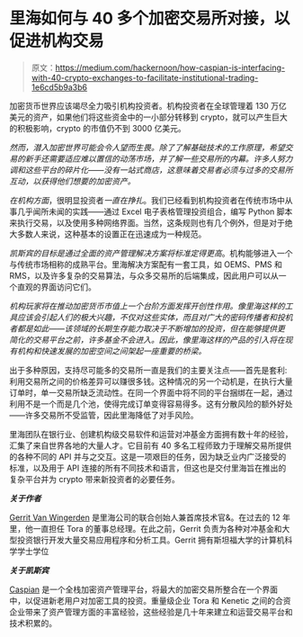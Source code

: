 # 里海如何与 40 多个加密交易所对接，以促进机构交易

> 原文：<https://medium.com/hackernoon/how-caspian-is-interfacing-with-40-crypto-exchanges-to-facilitate-institutional-trading-1e6cd5b9a3b6>

加密货币世界应该竭尽全力吸引机构投资者。机构投资者在全球管理着 130 万亿美元的资产，如果他们将这些资金中的一小部分转移到 crypto，就可以产生巨大的积极影响，crypto 的市值仍不到 3000 亿美元。

*然而，潜入加密世界可能会令人望而生畏。除了了解基础技术的工作原理，希望交易的新手还需要适应难以置信的动荡市场，并了解一些交易所的内幕。许多人努力调和这些平台的碎片化*——*没有一站式商店，这意味着交易者必须与过多的交易所互动，以获得他们想要的加密资产。*

*在机构方面*，很明显投资者*一直在挣扎*。我们已经看到机构投资者在传统市场中从事几乎闻所未闻的实践——通过 Excel 电子表格管理投资组合，编写 Python 脚本来执行交易，以及使用多种网络界面。当然，这条规则也有几个例外，但是对于绝大多数人来说，这种基本的设置正在迅速成为一种规范。

*凯斯宾的目标是通过全面的资产管理解决方案将标准定得更高*。机构能够进入一个与传统市场相称的成熟平台。里海解决方案配有一套工具，如 OEMS、PMS 和 RMS，以及许多复杂的交易算法，与众多交易所的后端集成，因此用户可以从一个直观的界面访问它们。

*机构玩家将在推动加密货币市值上一个台阶方面发挥开创性作用。像里海这样的工具应该会引起人们的极大兴趣，不仅对这些实体，而且对广大的密码传播者和投机者都是如此——该领域的长期生存能力取决于不断增加的投资，但在能够提供更简化的交易平台之前，许多基金不会进入。因此，像里海这样的产品的引入将在现有机构和快速发展的加密空间之间架起一座重要的桥梁。*

出于多种原因，支持尽可能多的交易所一直是我们的主要关注点——首先是套利:利用交易所之间的价格差异可以赚很多钱。这种情况的另一个动机是，在执行大量订单时，单一交易所缺乏流动性。在同一个界面中将不同的平台捆绑在一起，通过利用不是一个而是几个池，使得完成订单变得容易得多。这有分散风险的额外好处——许多交易所不受监管，因此里海降低了对手风险。

里海团队在银行业、创建机构级交易软件和运营对冲基金方面拥有数十年的经验，汇集了来自世界各地的大量人才。它目前有 40 多名工程师致力于理解交易所提供的各种不同的 API 并与之交互。这是一项艰巨的任务，因为缺乏业内广泛接受的标准，以及用于 API 连接的所有不同技术和语言，但这也是交付里海旨在推出的复杂平台并为 crypto 带来新投资者的必要任务。

***关于作者***

[Gerrit Van Wingerden](https://www.linkedin.com/in/gerritvanwingerden/) 是里海公司的联合创始人兼首席技术官&。在过去的 12 年里，他一直担任 Tora 的董事总经理。在此之前，Gerrit 负责为各种对冲基金和大型投资银行开发大量交易应用程序和分析工具。Gerrit 拥有斯坦福大学的计算机科学学士学位

***关于凯斯宾***

[Caspian](https://caspian.tech/) 是一个全栈加密资产管理平台，将最大的加密交易所整合在一个界面中，以促进新老用户对加密工具的投资。重量级企业 Tora 和 Kenetic 之间的合资企业带来了资产管理方面的丰富经验，这些经验是几十年来建立和运营交易平台和技术积累的。